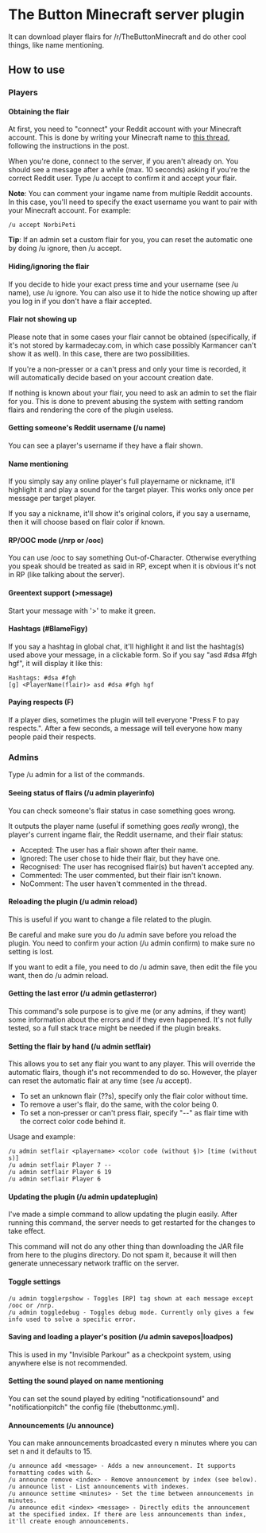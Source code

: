 # The Button Minecraft server plugin
It can download player flairs for /r/TheButtonMinecraft and do other cool things, like name mentioning.

## How to use
### Players
#### Obtaining the flair
At first, you need to "connect" your Reddit account with your Minecraft account. This is done by writing your Minecraft name to [this thread](https://www.reddit.com/r/TheButtonMinecraft/comments/3d25do/autoflair_system_comment_your_minecraft_name_and/), following the instructions in the post.

When you're done, connect to the server, if you aren't already on. You should see a message after a while (max. 10 seconds) asking if you're the correct Reddit user. Type /u accept to confirm it and accept your flair.

__Note__: You can comment your ingame name from multiple Reddit accounts. In this case, you'll need to specify the exact username you want to pair with your Minecraft account. For example:

    /u accept NorbiPeti

__Tip__: If an admin set a custom flair for you, you can reset the automatic one by doing /u ignore, then /u accept.

#### Hiding/ignoring the flair
If you decide to hide your exact press time and your username (see /u name), use /u ignore. You can also use it to hide the notice showing up after you log in if you don't have a flair accepted.

#### Flair not showing up
Please note that in some cases your flair cannot be obtained (specifically, if it's not stored by karmadecay.com, in which case possibly Karmancer can't show it as well). In this case, there are two possibilities.

If you're a non-presser or a can't press and only your time is recorded, it will automatically decide based on your account creation date.

If nothing is known about your flair, you need to ask an admin to set the flair for you. This is done to prevent abusing the system with setting random flairs and rendering the core of the plugin useless.

#### Getting someone's Reddit username (/u name)
You can see a player's username if they have a flair shown.

#### Name mentioning
If you simply say any online player's full playername or nickname, it'll highlight it and play a sound for the target player. This works only once per message per target player.

If you say a nickname, it'll show it's original colors, if you say a username, then it will choose based on flair color if known.

#### RP/OOC mode (/nrp or /ooc)
You can use /ooc <message> to say something Out-of-Character. Otherwise everything you speak should be treated as said in RP, except when it is obvious it's not in RP (like talking about the server).

#### Greentext support (>message)
Start your message with '>' to make it green.

#### Hashtags (#BlameFigy)
If you say a hashtag in global chat, it'll highlight it and list the hashtag(s) used above your message, in a clickable form. So if you say "asd #dsa #fgh hgf", it will display it like this:

    Hashtags: #dsa #fgh
    [g] <PlayerName(flair)> asd #dsa #fgh hgf

#### Paying respects (F)
If a player dies, sometimes the plugin will tell everyone "Press F to pay respects.". After a few seconds, a message will tell everyone how many people paid their respects.

### Admins
Type /u admin for a list of the commands.
#### Seeing status of flairs (/u admin playerinfo)
You can check someone's flair status in case something goes wrong.

It outputs the player name (useful if something goes *really* wrong), the player's current ingame flair, the Reddit username, and their flair status:

* Accepted: The user has a flair shown after their name.
* Ignored: The user chose to hide their flair, but they have one.
* Recognised: The user has recognised flair(s) but haven't accepted any.
* Commented: The user commented, but their flair isn't known.
* NoComment: The user haven't commented in the thread.

#### Reloading the plugin (/u admin reload)
This is useful if you want to change a file related to the plugin.

Be careful and make sure you do /u admin save before you reload the plugin. You need to confirm your action (/u admin confirm) to make sure no setting is lost.

If you want to edit a file, you need to do /u admin save, then edit the file you want, then do /u admin reload.

#### Getting the last error (/u admin getlasterror)
This command's sole purpose is to give me (or any admins, if they want) some information about the errors and if they even happened. It's not fully tested, so a full stack trace might be needed if the plugin breaks.

#### Setting the flair by hand (/u admin setflair)
This allows you to set any flair you want to any player. This will override the automatic flairs, though it's not recommended to do so. However, the player can reset the automatic flair at any time (see /u accept).

* To set an unknown flair (??s), specify only the flair color without time.
* To remove a user's flair, do the same, with the color being 0.
* To set a non-presser or can't press flair, specify "--" as flair time with the correct color code behind it.

Usage and example:

    /u admin setflair <playername> <color code (without §)> [time (without s)]
    /u admin setflair Player 7 --
    /u admin setflair Player 6 19
    /u admin setflair Player 6

#### Updating the plugin (/u admin updateplugin)
I've made a simple command to allow updating the plugin easily. After running this command, the server needs to get restarted for the changes to take effect.

This command will not do any other thing than downloading the JAR file from here to the plugins directory. Do not spam it, because it will then generate unnecessary network traffic on the server.

#### Toggle settings

    /u admin togglerpshow - Toggles [RP] tag shown at each message except /ooc or /nrp.
    /u admin toggledebug - Toggles debug mode. Currently only gives a few info used to solve a specific error.

#### Saving and loading a player's position (/u admin savepos|loadpos)
This is used in my "Invisible Parkour" as a checkpoint system, using anywhere else is not recommended.

#### Setting the sound played on name mentioning
You can set the sound played by editing "notificationsound" and "notificationpitch" the config file (thebuttonmc.yml).

#### Announcements (/u announce)
You can make announcements broadcasted every n minutes where you can set n and it defaults to 15.

    /u announce add <message> - Adds a new announcement. It supports formatting codes with &.
    /u announce remove <index> - Remove announcement by index (see below).
    /u announce list - List announcements with indexes.
    /u announce settime <minutes> - Set the time between announcements in minutes.
    /u announce edit <index> <message> - Directly edits the announcement at the specified index. If there are less announcements than index, it'll create enough announcements.
